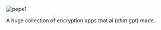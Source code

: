 


![pepe1](https://github.com/user-attachments/assets/19d09595-8e23-4171-9546-61551f6ce760)


A huge collection of encryption apps that ai (chat gpt) made. 
